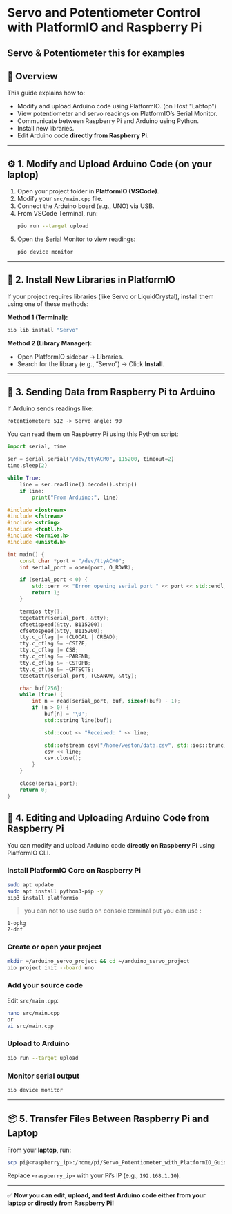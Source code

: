 # Servo and Potentiometer Control with PlatformIO and Raspberry Pi

## Servo & Potentiometer this for examples

## 🧠 Overview
This guide explains how to:
- Modify and upload Arduino code using PlatformIO. (on Host "Labtop")
- View potentiometer and servo readings on PlatformIO’s Serial Monitor.
- Communicate between Raspberry Pi and Arduino using Python.
- Install new libraries.
- Edit Arduino code **directly from Raspberry Pi**.

---
## ⚙️ 1. Modify and Upload Arduino Code (on your laptop)
1. Open your project folder in **PlatformIO (VSCode)**.
2. Modify your `src/main.cpp` file.
3. Connect the Arduino board (e.g., UNO) via USB.
4. From VSCode Terminal, run:
   ```bash
   pio run --target upload
   ```
5. Open the Serial Monitor to view readings:
   ```bash
   pio device monitor
   ```
---
## 🧩 2. Install New Libraries in PlatformIO
If your project requires libraries (like Servo or LiquidCrystal), install them using one of these methods:

**Method 1 (Terminal):**
```bash
pio lib install "Servo"
```
**Method 2 (Library Manager):**
- Open PlatformIO sidebar → Libraries.
- Search for the library (e.g., “Servo”) → Click **Install**.

---

## 💾 3. Sending Data from Raspberry Pi to Arduino
If Arduino sends readings like:
```
Potentiometer: 512 -> Servo angle: 90
```
You can read them on Raspberry Pi using this Python script:

```python
import serial, time

ser = serial.Serial("/dev/ttyACM0", 115200, timeout=2)
time.sleep(2)

while True:
    line = ser.readline().decode().strip()
    if line:
        print("From Arduino:", line)
```
```c++
#include <iostream>
#include <fstream>
#include <string>
#include <fcntl.h>
#include <termios.h>
#include <unistd.h>

int main() {
    const char *port = "/dev/ttyACM0"; 
    int serial_port = open(port, O_RDWR);

    if (serial_port < 0) {
        std::cerr << "Error opening serial port " << port << std::endl;
        return 1;
    }

    termios tty{};
    tcgetattr(serial_port, &tty);
    cfsetispeed(&tty, B115200);
    cfsetospeed(&tty, B115200);
    tty.c_cflag |= (CLOCAL | CREAD);
    tty.c_cflag &= ~CSIZE;
    tty.c_cflag |= CS8;
    tty.c_cflag &= ~PARENB;
    tty.c_cflag &= ~CSTOPB;
    tty.c_cflag &= ~CRTSCTS;
    tcsetattr(serial_port, TCSANOW, &tty);

    char buf[256];
    while (true) {
        int n = read(serial_port, buf, sizeof(buf) - 1);
        if (n > 0) {
            buf[n] = '\0';
            std::string line(buf);

            std::cout << "Received: " << line;

            std::ofstream csv("/home/weston/data.csv", std::ios::trunc);
            csv << line;
            csv.close();
        }
    }

    close(serial_port);
    return 0;
}
```

## 🧰 4. Editing and Uploading Arduino Code from Raspberry Pi
You can modify and upload Arduino code **directly on Raspberry Pi** using PlatformIO CLI.

### Install PlatformIO Core on Raspberry Pi
```bash
sudo apt update
sudo apt install python3-pip -y
pip3 install platformio
```
> you can not to use sudo on console terminal put you can use :

    1-opkg
    2-dnf

### Create or open your project
```bash
mkdir ~/arduino_servo_project && cd ~/arduino_servo_project
pio project init --board uno
```

### Add your source code
Edit `src/main.cpp`:
```bash
nano src/main.cpp
or 
vi src/main.cpp
```

### Upload to Arduino
```bash
pio run --target upload
```

### Monitor serial output
```bash
pio device monitor
```
---
## 📦 5. Transfer Files Between Raspberry Pi and Laptop
From your **laptop**, run:
```bash
scp pi@<raspberry_ip>:/home/pi/Servo_Potentiometer_with_PlatformIO_Guide.md .
```
Replace `<raspberry_ip>` with your Pi’s IP (e.g., `192.168.1.10`).

---

✅ **Now you can edit, upload, and test Arduino code either from your laptop or directly from Raspberry Pi!**
